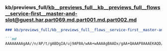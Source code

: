 ### kb/previews_full/kb__previews_full__kb__previews_full__flows__service-first__master-and-slot@guest.har.part069.md.part001.md.part002.md

```md
### kb/previews_full/kb__previews_full__flows__service-first__master-and-slot@guest.har.part069.md.part001.md (part 002)

```md
AAAAAAAAgAA//n/AP/t/gABDgIA/uj9AP8A/wAA+wAAAAgBAADx/gAA+QAAAP8AAAEKAQD/8v4A//X/AAIXAQABAQAAAP//AP/
```

```

```
